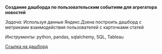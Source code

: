 **Создание дашборда по пользовательским событиям для агрегатора новостей**

*Задача*: Используя данные Яндекс.Дзена построить дашборд с метриками взаимодействия пользователей с карточками статей

*Инструменты*: python, pandas, sqlalchemy, SQL, Tableau

[Ссылка на дашборд](https://public.tableau.com/views/ProjectYandex_Practicum_16509246417830/Dashboard1?:language=en-US&publish=yes&:display_count=n&:origin=viz_share_link)
